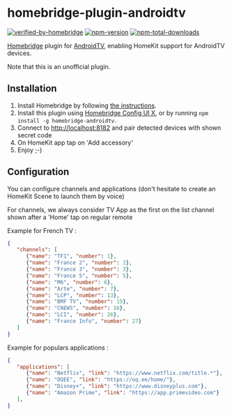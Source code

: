 # homebridge-plugin-androidtv
[![verified-by-homebridge](https://badgen.net/badge/homebridge/verified/purple)](https://github.com/homebridge/homebridge/wiki/Verified-Plugins)
[![npm-version](https://badgen.net/npm/v/homebridge-androidtv)](https://www.npmjs.com/package/homebridge-androidtv)
[![npm-total-downloads](https://badgen.net/npm/dt/homebridge-androidtv)](https://www.npmjs.com/package/homebridge-androidtv)

[Homebridge](https://homebridge.io) plugin for [AndroidTV](https://www.android.com/intl/fr_fr/tv/),
enabling HomeKit support for AndroidTV devices.

Note that this is an unofficial plugin.

## Installation
1. Install Homebridge by following
   [the instructions](https://github.com/homebridge/homebridge/wiki).
2. Install this plugin using [Homebridge Config UI X](https://github.com/oznu/homebridge-config-ui-x), or by running `npm install -g homebridge-androidtv`.
3. Connect to [http://localhost:8182](http://localhost:8182) and pair detected devices with shown secret code
4. On HomeKit app tap on 'Add accessory'
5. Enjoy ;-) 

## Configuration
You can configure channels and applications (don't hesitate to create an HomeKit Scene to launch them by voice)

For channels, we always consider TV App as the first on the list channel shown after a 'Home' tap on regular remote

Example for French TV :

```json
{
   "channels": [
      {"name": "TF1", "number": 1}, 
      {"name": "France 2", "number": 2}, 
      {"name": "France 3", "number": 3}, 
      {"name": "France 5", "number": 5}, 
      {"name": "M6", "number": 6}, 
      {"name": "Arte", "number": 7}, 
      {"name": "LCP", "number": 13}, 
      {"name": "BMF TV", "number": 15},
      {"name": "CNEWS", "number": 16}, 
      {"name": "LCI", "number": 26}, 
      {"name": "France Info", "number": 27}
   ]
}
```

Example for populars applications : 
```json
{
   "applications": [
      {"name": "Netflix", "link": "https://www.netflix.com/title.*"},
      {"name": "OQEE", "link": "https://oq.ee/home/"},
      {"name": "Disney+", "link": "https://www.disneyplus.com"},
      {"name": "Amazon Prime", "link": "https://app.primevideo.com"}
   ],
}
```
